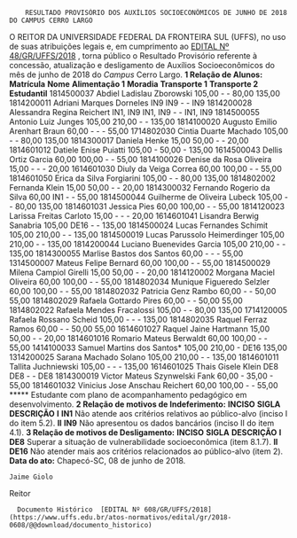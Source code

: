        RESULTADO PROVISÓRIO DOS AUXÍLIOS SOCIOECONÔMICOS DE JUNHO DE 2018 DO CAMPUS CERRO LARGO  

 O REITOR DA UNIVERSIDADE FEDERAL DA FRONTEIRA SUL (UFFS), no uso de suas atribuições legais e, em cumprimento ao [EDITAL Nº 48/GR/UFFS/2018](https://www.uffs.edu.br/atos-normativos/edital/gr/2018-0048)  , torna público o Resultado Provisório referente à concessão, atualização e desligamento de Auxílios Socioeconômicos do mês de junho de 2018 do *Campus* Cerro Largo.      **1 Relação de Alunos:**       **Matrícula**      **Nome**      **Alimentação 1**      **Moradia**      **Transporte 1**      **Transporte 2**      **Estudantil**       1814500037    Abdiel Ladislau Zborowski    105,00    -    -    80,00    135,00      1814200011    Adriani Marques Dorneles    IN9    IN9    -    -    IN9      1814200028    Alessandra Regina Reichert    IN1, IN9    IN1, IN9    -    -    IN1, IN9      1814500055    Antonio Luiz Junges    105,00    210,00    -    -    135,00      1814100020    Augusto Emilio Arenhart Braun    60,00    -    -    -    55,00      1714802030    Cintia Duarte Machado    105,00    -    -    80,00    135,00      1814300017    Daniela Henke    15,00    50,00    -    -    20,00      1814601012    Datiele Enise Puiatti    105,00    -    50,00    -    135,00      1614500043    Dellis Ortiz Garcia    60,00    100,00    -    -    55,00      1814100026    Denise da Rosa Oliveira    15,00    -    -    -    20,00      1614601030    Diuly da Veiga Correa    60,00    100,00    -    -    55,00      1814601050    Erica da Silva Forgiarini    105,00    -    -    80,00    135,00      1814802002    Fernanda Klein    15,00    50,00    -    -    20,00      1814300032    Fernando Rogerio da Silva    60,00    IN1    -    -    55,00      1814500044    Guilherme de Oliveira Lubeck    105,00    -    -    80,00    135,00      1814601031    Jessica Pies    60,00    100,00    -    -    55,00      1814120023    Larissa Freitas Carloto    15,00    -    -    -    20,00      1614601041    Lisandra Berwig Sanabria    105,00    DE16    -    -    135,00      1814500024    Lucas Fernandes Schimit    105,00    210,00    -    -    135,00      1814500019    Lucas Parussolo Heimerdinger    105,00    210,00    -    -    135,00      1814200044    Luciano Buenevides Garcia    105,00    210,00    -    -    135,00      1814300055    Marlise Bastos dos Santos    60,00    -    -    -    55,00      1314500007    Mateus Felipe Bernard    60,00    100,00    -    -    55,00      1814500029    Milena Campiol Girelli    15,00    50,00    -    -    20,00      1814120002    Morgana Maciel Oliveira    60,00    100,00    -    -    55,00      1814802034    Munique Figueredo Selzler    60,00    100,00    -    -    55,00      1814802032    Patricia Genz Rambo    60,00    -    -    50,00    55,00      1814802029    Rafaela Gottardo Pires    60,00    -    -    50,00    55,00      1814802022    Rafaela Mendes Fracalossi    105,00    -    -    80,00    135,00      1714120005    Rafaela Rossano Scheid    105,00    -    -    -    135,00      1814802035    Raquel Ferraz Ramos    60,00    -    -    50,00    55,00      1614601027    Raquel Jaine Hartmann    15,00    50,00    -    -    20,00      1814601016    Romario Mateus Berwaldt    60,00    100,00    -    -    55,00      1414100033    Samuel Martins dos Santos*    105,00    210,00    -    DE16    135,00      1314200025    Sarana Machado Solano    105,00    210,00    -    -    135,00      1814601011    Tallita Juchniewski    105,00    -    -    -    135,00      1614601025    Thais Gisele Klein    DE8    DE8    -    -    DE8      1814300019    Victor Mateus Szynwelski Fank    60,00    -    35,00    -    55,00      1814601032    Vinicius Jose Anschau Reichert    60,00    100,00    -    -    55,00      ***** Estudante com plano de acompanhamento pedagógico em desenvolvimento.      **2 Relação de motivos de Indeferimento:**       **INCISO**      **SIGLA**      **DESCRIÇÃO**        **I**      **IN1**     Não atende aos critérios relativos ao público-alvo (inciso I do item 5.2).        **II**      **IN9**     Não apresentou os dados bancários (inciso II do item 4.1).          **3 Relação de motivos de Desligamento:**       **INCISO**      **SIGLA**      **DESCRIÇÃO**        **I**      **DE8**     Superar a situação de vulnerabilidade socioeconômica (item 8.1.7).       **II**      **DE16**     Não atender mais aos critérios relacionados ao público-alvo (item 2).          **Data do ato:** Chapecó-SC, 08 de junho de 2018.   
 

    Jaime Giolo   
 Reitor 

      Documento Histórico  [EDITAL Nº 608/GR/UFFS/2018](https://www.uffs.edu.br/atos-normativos/edital/gr/2018-0608/@@download/documento_historico)     
      